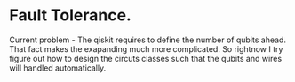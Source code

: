 Fault Tolerance.
===

Current problem - The qiskit requires to define the number of qubits ahead. That fact makes the exapanding much more complicated. 
So rightnow I try figure out how to design the circuts classes such that the qubits and wires will handled automatically.    